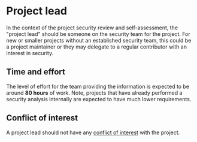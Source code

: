 # Project lead

In the context of the project security review and self-assessment, the "project
lead" should be someone on the security team for the project.  For new or
smaller projects without an established security team, this could be a project
maintainer or they may delegate to a regular contributor with an interest in
security.

## Time and effort

The level of effort for the team providing the information is expected to be
around **80 hours** of work.  Note, projects that have already performed a
security analysis internally are expected to have much lower requirements.

## Conflict of interest

A project lead should not have any [conflict of
interest](./security-reviewer.md#conflict-of-interest) with the project.

